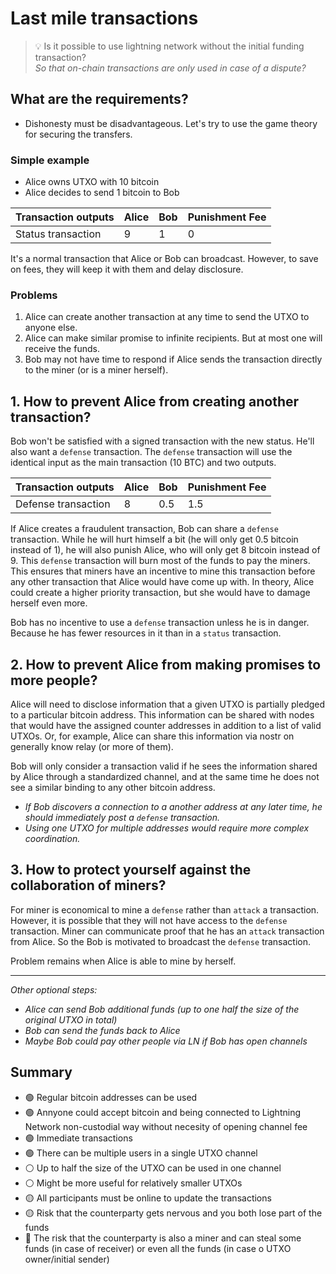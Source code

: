 # Last mile transactions

> 💡 Is it possible to use lightning network without the initial funding transaction? \
> *So that on-chain transactions are only used in case of a dispute?*

## What are the requirements?

- Dishonesty must be disadvantageous. Let's try to use the game theory for securing the transfers. 

### Simple example

- Alice owns UTXO with 10 bitcoin
- Alice decides to send 1 bitcoin to Bob

| Transaction outputs | Alice | Bob | Punishment Fee |
| --- | --- | --- | --- |
| Status transaction | 9 | 1 | 0 |

It's a normal transaction that Alice or Bob can broadcast. However, to save on fees, they will keep it with them and delay disclosure.

### Problems

1. Alice can create another transaction at any time to send the UTXO to anyone else.
2. Alice can make similar promise to infinite recipients. But at most one will receive the funds.
3. Bob may not have time to respond if Alice sends the transaction directly to the miner (or is a miner herself).

## 1. How to prevent Alice from creating another transaction?

Bob won't be satisfied with a signed transaction with the new status. He'll also want a `defense` transaction. The `defense` transaction will use the identical input as the main transaction (10 BTC) and two outputs. 

| Transaction outputs | Alice | Bob | Punishment Fee |
| --- | --- | --- | --- |
| Defense transaction | 8 | 0.5 | 1.5 |

If Alice creates a fraudulent transaction, Bob can share a `defense` transaction. While he will hurt himself a bit (he will only get 0.5 bitcoin instead of 1), he will also punish Alice, who will only get 8 bitcoin instead of 9. This `defense` transaction will burn most of the funds to pay the miners. This ensures that miners have an incentive to mine this transaction before any other transaction that Alice would have come up with. In theory, Alice could create a higher priority transaction, but she would have to damage herself even more.

Bob has no incentive to use a `defense` transaction unless he is in danger. Because he has fewer resources in it than in a `status` transaction.

## 2. How to prevent Alice from making promises to more people?

Alice will need to disclose information that a given UTXO is partially pledged to a particular bitcoin address. This information can be shared with nodes that would have the assigned counter addresses in addition to a list of valid UTXOs. Or, for example, Alice can share this information via nostr on generally know relay (or more of them).

Bob will only consider a transaction valid if he sees the information shared by Alice through a standardized channel, and at the same time he does not see a similar binding to any other bitcoin address.

- *If Bob discovers a connection to a another address at any later time, he should immediately post a `defense` transaction.*
- *Using one UTXO for multiple addresses would require more complex coordination.*

## 3. How to protect yourself against the collaboration of miners?

For miner is economical to mine a `defense` rather than `attack` a transaction. However, it is possible that they will not have access to the `defense` transaction. Miner can communicate proof that he has an `attack` transaction from Alice. So the Bob is motivated to broadcast the `defense` transaction.

Problem remains when Alice is able to mine by herself.

---

*Other optional steps:*

- *Alice can send Bob additional funds (up to one half the size of the original UTXO in total)*
- *Bob can send the funds back to Alice*
- *Maybe Bob could pay other people via LN if Bob has open channels*

## Summary

- 🟢 Regular bitcoin addresses can be used
- 🟢 Annyone could accept bitcoin and being connected to Lightning Network non-custodial way without necesity of opening channel fee
- 🟢 Immediate transactions
- 🟢 There can be multiple users in a single UTXO channel
- ⚪ Up to half the size of the UTXO can be used in one channel
- ⚪ Might be more useful for relatively smaller UTXOs
- 🟡 All participants must be online to update the transactions
- 🟡 Risk that the counterparty gets nervous and you both lose part of the funds
- 🔴 The risk that the counterparty is also a miner and can steal some funds (in case of receiver) or even all the funds (in case o UTXO owner/initial sender)
